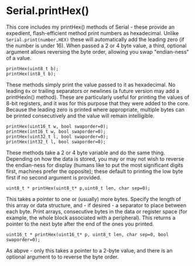 # Serial.printHex() 
This core includes my printHex() methods of Serial - these provide an expedient, flash-efficient method print numbers as hexadecimal. Unlike `Serial.print(number,HEX)` these will automatically add the leading zero (if the number is under 16). When passed a 2 or 4 byte value, a third, optional argument allows reversing the byte order, allowing you swap "endian-ness" of a value.
```
printHex(uint8_t b);
printHex(int8_t b);
```
These methods simply print the value passed to it as hexadecimal. No leading `0x` or trailing separators or newlines (a future version may add a printHexln() method). These are particularly useful for printing the values of 8-bit registers, and it was for this purpose that they were added to the core. Because the leading zero is printed where appropriate, multiple bytes can be printed consecutively and the value will remain intelligible.

```
printHex(uint16_t w, bool swaporder=0);
printHex(int16_t w, bool swaporder=0);
printHex(uint32_t l, bool swaporder=0);
printHex(int32_t l, bool swaporder=0);
```

These methods take a 2 or 4 byte variable and do the same thing. Depending on how the data is stored, you may or may not wish to reverse the endian-ness for display (humans like to put the most significant digits first, machines prefer the opposite); these default to printing the low byte first if no second argument is provided.

`uint8_t * printHex(uint8_t* p,uint8_t len, char sep=0);`

This takes a pointer to one or (usually) more bytes. Specify the length of this array or data structure, and - if desired - a separator to place between each byte. Print arrays, consecutive bytes in the data or register space (for example, the whole block associated with a peripheral). This returns a pointer to the next byte after the end of the ones you printed.

`uint16_t * printHex(uint16_t* p, uint8_t len, char sep=0, bool swaporder=0);`

As abpve - only this takes a pointer to a 2-byte value, and there is an optional argument to to reverse the byte order.
